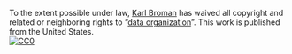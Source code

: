 To the extent possible under law,
[Karl Broman](https://github.com/kbroman)
has waived all copyright and related or neighboring rights to
&ldquo;[data organization](https://github.com/kbroman/dataorg)&rdquo;.
This work is published from the United States.
<br/>
[![CC0](https://i.creativecommons.org/p/zero/1.0/88x31.png)](https://creativecommons.org/publicdomain/zero/1.0/)
